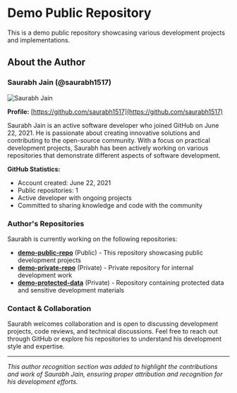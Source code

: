 # Demo Public Repository

This is a demo public repository showcasing various development projects and implementations.

## About the Author

### Saurabh Jain (@saurabh1517)

![Saurabh Jain](https://avatars.githubusercontent.com/u/86323391?v=4)

**Profile:** [https://github.com/saurabh1517](https://github.com/saurabh1517)

Saurabh Jain is an active software developer who joined GitHub on June 22, 2021. He is passionate about creating innovative solutions and contributing to the open-source community. With a focus on practical development projects, Saurabh has been actively working on various repositories that demonstrate different aspects of software development.

**GitHub Statistics:**
- Account created: June 22, 2021
- Public repositories: 1
- Active developer with ongoing projects
- Committed to sharing knowledge and code with the community

### Author's Repositories

Saurabh is currently working on the following repositories:

- **[demo-public-repo](https://github.com/saurabh1517/demo-public-repo)** (Public) - This repository showcasing public development projects
- **[demo-private-repo](https://github.com/saurabh1517/demo-private-repo)** (Private) - Private repository for internal development work
- **[demo-protected-data](https://github.com/saurabh1517/demo-protected-data)** (Private) - Repository containing protected data and sensitive development materials

### Contact & Collaboration

Saurabh welcomes collaboration and is open to discussing development projects, code reviews, and technical discussions. Feel free to reach out through GitHub or explore his repositories to understand his development style and expertise.

---

*This author recognition section was added to highlight the contributions and work of Saurabh Jain, ensuring proper attribution and recognition for his development efforts.*